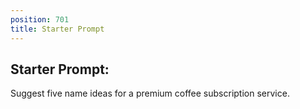 ```yaml
---
position: 701
title: Starter Prompt
---
```


## Starter Prompt:

Suggest five name ideas for a premium coffee subscription service.